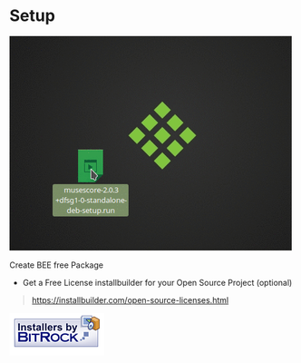
# Setup                                                                                   

![](setup.gif) 

Create BEE free Package

* Get a Free License installbuilder for your Open Source Project (optional)
>https://installbuilder.com/open-source-licenses.html

![](installersby_tiny.png)
